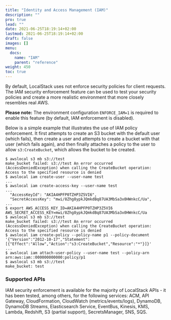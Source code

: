 ```yaml
---
title: "Identity and Access Management (IAM)"
description: ""
pro: true
lead: ""
date: 2021-06-25T18:19:14+02:00
lastmod: 2021-06-25T18:19:14+02:00
draft: false
images: []
menu:
  docs:
    name: "IAM"
    parent: "reference"
weight: 450
toc: true
---
```


By default, LocalStack uses not enforce security policies for client requests. The IAM security enforcement feature can be used to test your security policies and create a more realistic environment that more closely resembles real AWS.

**Please note:** The environment configuration `ENFORCE_IAM=1` is required to enable this feature (by default, IAM enforcement is disabled).

Below is a simple example that illustrates the use of IAM policy enforcement. It first attempts to create an S3 bucket with the default user (which fails), then create a user and attempts to create a bucket with that user (which fails again), and then finally attaches a policy to the user to allow `s3:CreateBucket`, which allows the bucket to be created.
```
$ awslocal s3 mb s3://test
make_bucket failed: s3://test An error occurred (AccessDeniedException) when calling the CreateBucket operation: Access to the specified resource is denied
$ awslocal iam create-user --user-name test
...
$ awslocal iam create-access-key --user-name test
...
  "AccessKeyId": "AKIA4HPFP0TZHP3Z5VI6",
  "SecretAccessKey": "mwi/8Zhg8ypkJQmkdBq87UA3MbSa3x0HWnkcC/Ua",
...
$ export AWS_ACCESS_KEY_ID=AKIA4HPFP0TZHP3Z5VI6 AWS_SECRET_ACCESS_KEY=mwi/8Zhg8ypkJQmkdBq87UA3MbSa3x0HWnkcC/Ua
$ awslocal s3 mb s3://test
make_bucket failed: s3://test An error occurred (AccessDeniedException) when calling the CreateBucket operation: Access to the specified resource is denied
$ awslocal iam create-policy --policy-name p1 --policy-document '{"Version":"2012-10-17","Statement":[{"Effect":"Allow","Action":"s3:CreateBucket","Resource":"*"}]}'
...
$ awslocal iam attach-user-policy --user-name test --policy-arn arn:aws:iam::000000000000:policy/p1
$ awslocal s3 mb s3://test
make_bucket: test
```

### Supported APIs

IAM security enforcement is available for the majority of LocalStack APIs - it has been tested, among others, for the following services: ACM, API Gateway, CloudFormation, CloudWatch (metrics/events/logs), DynamoDB, DynamoDB Streams, Elasticsearch Service, EventBus, Kinesis, KMS, Lambda, Redshift, S3 (partial support), SecretsManager, SNS, SQS.
